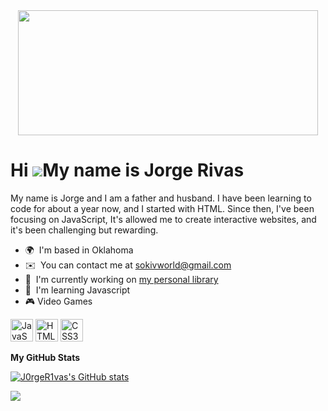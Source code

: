 <div align='center'>
 <image src="https://res.cloudinary.com/cloudinary-marketing/images/c_fill,w_750/f_auto,q_auto/v1649720751/Web_Assets/blog/Mario_1/Mario_1-gif?_i=AA" width="480" height="200" >
</div>


Hi ![](https://user-images.githubusercontent.com/18350557/176309783-0785949b-9127-417c-8b55-ab5a4333674e.gif)My name is Jorge Rivas
===================================================================================================================================

My name is Jorge and I am a father and husband. I have been learning to code for about a year now, and I started with HTML. Since then, I've been focusing on JavaScript, It's allowed me to create interactive websites, and it's been challenging but rewarding.

*   🌍  I'm based in Oklahoma
*   ✉️  You can contact me at [sokivworld@gmail.com](mailto:sokivworld@gmail.com)
*   🚀  I'm currently working on [my personal library](http://book.zionsquad.repl.co)
*   🧠  I'm learning Javascript
*  🎮   Video Games
<p align="left">
<a href="https://developer.mozilla.org/en-US/docs/Web/JavaScript" target="_blank" rel="noreferrer"><img src="https://raw.githubusercontent.com/danielcranney/readme-generator/main/public/icons/skills/javascript-colored.svg" width="36" height="36" alt="JavaScript" /></a>
<a href="https://developer.mozilla.org/en-US/docs/Glossary/HTML5" target="_blank" rel="noreferrer"><img src="https://raw.githubusercontent.com/danielcranney/readme-generator/main/public/icons/skills/html5-colored.svg" width="36" height="36" alt="HTML5" /></a>
<a href="https://www.w3.org/TR/CSS/#css" target="_blank" rel="noreferrer"><img src="https://raw.githubusercontent.com/danielcranney/readme-generator/main/public/icons/skills/css3-colored.svg" width="36" height="36" alt="CSS3" /></a>
</p>
                    
                  

<b>My GitHub Stats</b>

<a href="http://www.github.com/J0rgeR1vas"><img src="https://github-readme-stats.vercel.app/api?username=J0rgeR1vas&show_icons=true&hide=&count_private=true&title_color=ffffff&text_color=3382ed&icon_color=ffffff&bg_color=000000&hide_border=true&show_icons=true" alt="J0rgeR1vas's GitHub stats" /></a>

<a href="http://www.github.com/J0rgeR1vas"><img src="https://github-readme-streak-stats.herokuapp.com/?user=J0rgeR1vas&stroke=3382ed&background=000000&ring=ffffff&fire=ffffff&currStreakNum=3382ed&currStreakLabel=ffffff&sideNums=3382ed&sideLabels=3382ed&dates=3382ed&hide_border=true" /></a>

